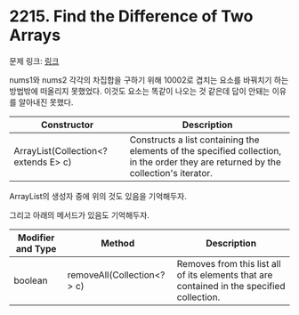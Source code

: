 # 2215. Find the Difference of Two Arrays

문제 링크: [링크](https://leetcode.com/problems/find-the-difference-of-two-arrays/description/)

nums1와 nums2 각각의 차집합을 구하기 위해 10002로 겹치는 요소를 바꿔치기 하는 방법밖에 떠올리지 못했었다. 이것도 요소는 똑같이 나오는 것 같은데 답이 안돼는 이유를 알아내진 못했다.

| Constructor | Description |
|---|---|
| ArrayList(Collection<? extends E> c) |  Constructs a list containing the elements of the specified collection, in the order they are returned by the collection's iterator. |

ArrayList의 생성자 중에 위의 것도 있음을 기억해두자.

그리고 아래의 메서드가 있음도 기억해두자.

| Modifier and Type  | Method                     | Description                                                                                 |
|--------------------|----------------------------|---------------------------------------------------------------------------------------------|
|         boolean           | removeAll(Collection<?> c) | Removes from this list all of its elements that are contained in the specified collection.  |
